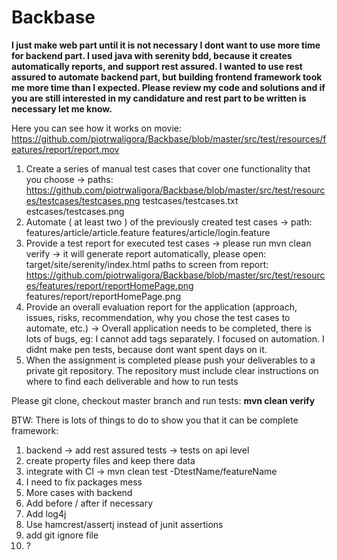 # Backbase
<b>I just make web part until it is not necessary I dont want to use more time for backend part.
I used java with serenity bdd, because it creates automatically reports, and support rest assured.
I wanted to use rest assured to automate backend part, but building frontend framework took me more time than I expected.
Please review my code and solutions and if you are still interested in my candidature and rest part to be written is necessary let me know.</b>

Here you can see how it works on movie:
https://github.com/piotrwaligora/Backbase/blob/master/src/test/resources/features/report/report.mov

1. Create a series of manual test cases that cover one functionality that you choose ->
paths:
https://github.com/piotrwaligora/Backbase/blob/master/src/test/resources/testcases/testcases.png
testcases/testcases.txt
estcases/testcases.png
2. Automate ( at least two ) of the previously created test cases ->
path:
features/article/article.feature
features/article/login.feature
3. Provide a test report for executed test cases ->
please run mvn clean verify -> it will generate report automatically, please open: target/site/serenity/index.html
paths to screen from report:
https://github.com/piotrwaligora/Backbase/blob/master/src/test/resources/features/report/reportHomePage.png
features/report/reportHomePage.png
4. Provide an overall evaluation report for the application (approach, issues, risks, recommendation, why you chose the test cases to automate, etc.) ->
Overall application needs to be completed, there is lots of bugs, eg: I cannot add tags separately.
I focused on automation.
I didnt make pen tests, because dont want spent days on it.
5. When the assignment is completed please push your deliverables to a private git repository. The repository must include clear instructions on where to find each deliverable and how to run tests

Please git clone, checkout master branch and run tests:
<b>mvn clean verify</b>



BTW:
There is lots of things to do to show you that it can be complete framework:
1. backend -> add rest assured tests -> tests on api level
2. create property files and keep there data
3. integrate with CI -> mvn clean test -DtestName/featureName
4. I need to fix packages mess
5. More cases with backend
6. Add before / after if necessary
7. Add log4j
8. Use hamcrest/assertj instead of junit assertions
9. add git ignore file
10. ?
